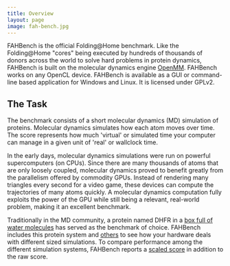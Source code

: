 ```yaml
---
title: Overview
layout: page
image: fah-bench.jpg
---
```


FAHBench is the official Folding@Home benchmark. Like the Folding@Home
"cores" being executed by hundreds of thousands of donors across the world
to solve hard problems in protein dynamics, FAHBench is built on the
molecular dynamics engine [OpenMM]. FAHBench works on any OpenCL device.
FAHBench is available as a GUI or command-line based application for
Windows and Linux. It is licensed under GPLv2.

[OpenMM]: http://openmm.org

The Task
--------

The benchmark consists of a short molecular dynamics (MD) simulation of
proteins. Molecular dynamics simulates how each atom moves over time. The
score represents how much 'virtual' or simulated time your computer can
manage in a given unit of 'real' or wallclock time.

In the early days, molecular dynamics simulations were run on powerful
supercomputers (on CPUs). Since there are many thousands of atoms that are
only loosely coupled, molecular dynamics proved to benefit greatly from the
parallelism offered by commodity GPUs. Instead of rendering many triangles
every second for a video game, these devices can compute the trajectories
of many atoms quickly. A molecular dynamics computation fully exploits the
power of the GPU while still being a relevant, real-world problem, making
it an excellent benchmark.

Traditionally in the MD community, a protein named DHFR in a [box full of
water molecules][solvent] has served as the benchmark of choice.  FAHBench
includes this protein system and [others][workunits] to see how your
hardware deals with different sized simulations. To compare performance
among the different simulation systems, FAHBench reports a [scaled
score][scaled-score] in addition to the raw score.


[opencl-on-cpu]: {{site.url}}/details.html#opencl-on-cpu
[cpu-platform]:  {{site.url}}/details.html#cpu-platform
[precision]:     {{site.url}}/details.html#precision
[solvent]:       {{site.url}}/details.html#solvent
[scaled-score]:  {{site.url}}/details.html#scaled-score
[workunits]:     {{site.url}}/details.html#workunits
